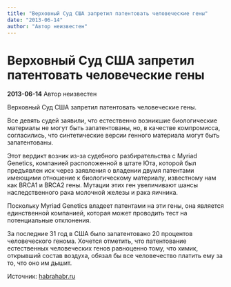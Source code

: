 ```yaml
---
title: "Верховный Суд США запретил патентовать человеческие гены"
date: "2013-06-14"
author: "Автор неизвестен"
---
```


# Верховный Суд США запретил патентовать человеческие гены

**2013-06-14** Автор неизвестен

Верховный Суд США запретил патентовать человеческие гены.

Все девять судей заявили, что естественно возникшие биологические материалы не могут быть запатентованы, но, в качестве компромисса, согласились, что синтетические версии генного материала могут быть запатентованы.

Этот вердикт возник из-за судебного разбирательства с Myriad Genetics, компанией расположенной в штате Юта, которой был предъявлен иск через заявления о владении двумя патентами имеющими отношение к биологическому материалу, известному нам как BRCA1 и BRCA2 гены. Мутации этих ген увеличивают шансы наследственного рака молочной железы и рака яичника.

Поскольку Myriad Genetics владеет патентами на эти гены, она является единственной компанией, которая может проводить тест на потенциальные отклонения.

За последние 31 год в США было запатентовано 20 процентов человеческого генома. Хочется отметить, что патентование естественных человеческих генов равноценно тому, что химик, открывший состав воздуха, обязал бы все человечество платить ему за то, что оно им дышит.

Источник: [habrahabr.ru](http://habrahabr.ru/post/183272/)